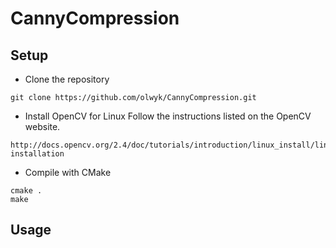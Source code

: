 # CannyCompression

## Setup
- Clone the repository
```
git clone https://github.com/olwyk/CannyCompression.git
```
- Install OpenCV for Linux
Follow the instructions listed on the OpenCV website.
```
http://docs.opencv.org/2.4/doc/tutorials/introduction/linux_install/linux_install.html#linux-installation
```
- Compile with CMake
```
cmake .
make
```

## Usage
